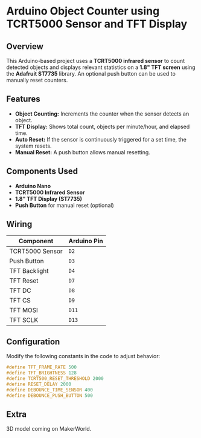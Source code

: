 # Arduino Object Counter using TCRT5000 Sensor and TFT Display

## Overview
This Arduino-based project uses a **TCRT5000 infrared sensor** to count detected objects and displays relevant statistics on a **1.8" TFT screen** using the **Adafruit ST7735** library. An optional push button can be used to manually reset counters.

## Features
- **Object Counting:** Increments the counter when the sensor detects an object.
- **TFT Display:** Shows total count, objects per minute/hour, and elapsed time.
- **Auto Reset:** If the sensor is continuously triggered for a set time, the system resets.
- **Manual Reset:** A push button allows manual resetting.

## Components Used
- **Arduino Nano**
- **TCRT5000 Infrared Sensor**
- **1.8" TFT Display (ST7735)**
- **Push Button** for manual reset (optional)

## Wiring
| Component | Arduino Pin |
|-----------|------------|
| TCRT5000 Sensor | `D2` |
| Push Button | `D3` |
| TFT Backlight | `D4` |
| TFT Reset | `D7` |
| TFT DC | `D8` |
| TFT CS | `D9` |
| TFT MOSI | `D11` |
| TFT SCLK | `D13` |

## Configuration
Modify the following constants in the code to adjust behavior:
```cpp
#define TFT_FRAME_RATE 500
#define TFT_BRIGHTNESS 128
#define TCRT500_RESET_THRESHOLD 2000
#define RESET_DELAY 2000
#define DEBOUNCE_TIME_SENSOR 400
#define DEBOUNCE_PUSH_BUTTON 500
```

## Extra

3D model coming on MakerWorld.


